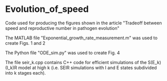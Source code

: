 # Evolution_of_speed
Code used for producing the figures shown in the article "Tradeoff between speed and reproductive number in pathogen evolution"

The MATLAB file "Exponential_growth_rate_measurement.m" was used to create Figs. 1 and 2

The Python file "ODE_sim.py" was used to create Fig. 4

The file seir_k.cpp contains C++ code for efficient simulations of the S(E_k)(I_k)R model at high k (i.e. SEIR simulations with I and E states subdivided into k stages each).
